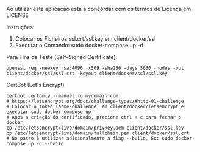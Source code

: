Ao utilizar esta aplicação está a concordar com os termos de Licença em LICENSE

Instruções:

<ol>
    <li>Colocar os Ficheiros ssl.crt/ssl.key em client/docker/ssl</li>
    <li>Executar o Comando: sudo docker-compose up -d</li>
</ol>

Para Fins de Teste (Self-Signed Certificate):

    openssl req -newkey rsa:4096 -x509 -sha256 -days 3650 -nodes -out client/docker/ssl/ssl.crt -keyout client/docker/ssl/ssl.key

CertBot (Let's Encrypt)

    certbot certonly --manual -d mydomain.com
    # https://letsencrypt.org/docs/challenge-types/#http-01-challenge
    # Colocar o token (acme-challenge) em client/docker/letsencrypt e executar sudo docker-compose up
    # Apos a criação do certificado, precione ctrl + c para fechar o docker
    cp /etc/letsencrypt/live/domain/privkey.pem client/docker/ssl.key
    cp /etc/letsencrypt/live/domain/fullchain.pem client/docker/ssl.crt
    # No passo 5 utilizar adicionalmente a flag --build, Ex: sudo docker-compose up -d --build
